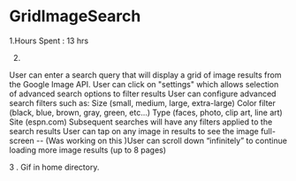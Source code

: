 GridImageSearch
===============
1.Hours Spent : 13 hrs 

2.
User can enter a search query that will display a grid of image results from the Google Image API.
User can click on "settings" which allows selection of advanced search options to filter results
User can configure advanced search filters such as:
Size (small, medium, large, extra-large)
Color filter (black, blue, brown, gray, green, etc...)
Type (faces, photo, clip art, line art)
Site (espn.com)
Subsequent searches will have any filters applied to the search results
User can tap on any image in results to see the image full-screen
 -- (Was working on this )User can scroll down “infinitely” to continue loading more image results (up to 8 pages)

3 . Gif in home directory.

 

